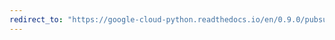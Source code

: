 ```yaml
---
redirect_to: "https://google-cloud-python.readthedocs.io/en/0.9.0/pubsub-subscription.html"
---
```

